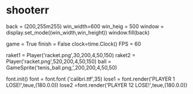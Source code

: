 # shooterr
back = (200,255m255)
win_width=600
win_heig = 500
window = display.set_mode((win_width,win_height))
window.fill(back)

game = True 
finish = False
clock=time.Clock()
FPS = 60

raket1 = Player('racket.png',30,200,4,50,150)
raket2 = Player('racket.png',520,200,4,50,150)
ball = GameSprite('tenis_ball.png,',200,200,4,50,50)

font.init()
font = font.font ('calibri.ttf',35)
lose1 = font.render('PLAYER 1 LOSE!',teue,(180.0.0))
lose2 =font.render('PLAYER 12 LOSE!',teue,(180.0.0))
